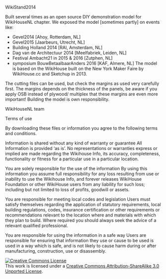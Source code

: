 WikiStand2014

Built several times as an open source DIY demonstration model for WikiHouseNL chapter.
We exposed the model [sometimes partly] on events like:
- Gevel2014 [Ahoy, Rotterdam, NL]
- Gevel2015 [Jaarbeurs, Utrecht, NL]
- Building Holland 2014 [RAI, Amsterdam, NL]
- Dag van de Architectuur 2014 [Meelfabriek, Leiden, NL]
- Festival Ambacht21 in 2015 & 2016 [Zutphen, NL]
- symposium BouwBetaalbaarAnders 2016 [KAF, Almere, NL]
The model is based on the WikiHouse built on the New York Maker Faire by WikiHouse.cc and Sketchup in 2013.

The cutting files can be used, but check the margins as used very carefully first.
The margins depends on the thickness of the panels, be aware if you apply OSB instead of plywood/ multiplex that these margins are even more important!
Building the model is own responsibility.

WikiHouseNL team


Terms of use

By downloading these files or information you agree to the following terms and conditions.

Information is shared without any kind of warranty or guarantee All Information is provided ‘as is’. No representations or warranties express or implied are made regarding the Wikihouse Info, its accuracy, completeness, functionality or fitness for a particular use in a particular location.

You are solely responsible for the use of the information By using this information you assume full responsibility for any loss resulting from use or inability to use the Wikihouse Info, and forever releases WikiHouse Foundation or other WikiHouse users from any liability for such loss; including but not limited to loss of profits, goodwill or assets.

You are responsible for meeting local codes and legislation Users must satisfy themselves regarding the application of statutory requirements, local building regulations, codes, insurance certification or other requirements or recommendations relevant to the location where and materials with which they plan to build. Where required you should always seek the advice of a relevant qualified professional.

You are responsible for using the information in a safe way Users are responsible for ensuring that information they use or cause to be used is used in a way which is safe, and is not likely to cause harm during or after manufacturing, construction, use or disassembly.


<a rel="license" href="http://creativecommons.org/licenses/by-sa/3.0/"><img alt="Creative Commons License" style="border-width:0" src="https://i.creativecommons.org/l/by-sa/3.0/88x31.png" /></a><br />This work is licensed under a <a rel="license" href="http://creativecommons.org/licenses/by-sa/3.0/">Creative Commons Attribution-ShareAlike 3.0 Unported License</a>.
 
